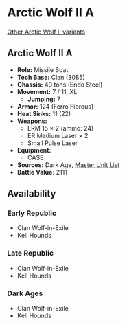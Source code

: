 # Arctic Wolf II A

[Other Arctic Wolf II variants](../arctic_wolf_ii.md)

## Arctic Wolf II A
- **Role:** Missile Boat
- **Tech Base:** Clan (3085)
- **Chassis:** 40 tons (Endo Steel)
- **Movement:** 7 / 11, XL
  - **Jumping:** 7
- **Armor:** 124 (Ferro Fibrous)
- **Heat Sinks:** 11 (22)
- **Weapons:**
  - LRM 15 × 2 (ammo: 24)
  - ER Medium Laser × 2
  - Small Pulse Laser
- **Equipment:**
  - CASE
- **Sources:** Dark Age, [Master Unit List](http://masterunitlist.info/Unit/Details/104/arctic-wolf-ii-a)
- **Battle Value:** 2111

## Availability

### Early Republic
- Clan Wolf-in-Exile
- Kell Hounds

### Late Republic
- Clan Wolf-in-Exile
- Kell Hounds

### Dark Ages
- Clan Wolf-in-Exile
- Kell Hounds

